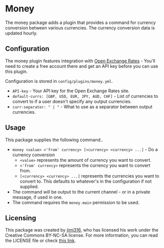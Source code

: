 Money
=====

The money package adds a plugin that provides a command for currency conversion between various currencies. 
The currency conversion data is updated hourly.

## Configuration

The money plugin features integration with [Open Exchange Rates](https://openexchangerates.org/) - You'll need to create
a free account there and get an API key before you can use this plugin.

Configuration is stored in `config/plugins/money.yml`.

* `API-key` - Your API key for the Open Exchange Rates site.
* `default-currs: [GBP, USD, EUR, JPY, AUD, CHF]` - List of currencies to convert to if a user doesn't specify any output currencies.
* `curr-separator: " | "` - What to use as a separator between output currencies.

## Usage

This package supplies the following command..
* `money <value> <'from' currency> [<currency> <currency> ...]` - Do a currency conversion
  * `<value>` represents the amount of currency you want to convert.
  * `<'from' currency>` represents the currency you want to convert from.
  * `[<currency> <currency> ...]` represents the currencies you want to convert to. This defaults to whatever's in the configuration if not supplied.
* The command will be output to the current channel - or in a private message, if used in one.
* The command requires the `money.main` permission to be used.

## Licensing

This package was created by [jimj316](https://github.com/jimj316), who has licensed his work under the Creative Commons
BY-NC-SA license. For more information, you can read the LICENSE file or check [this link](http://creativecommons.org/licenses/by-nc-sa/3.0/).
